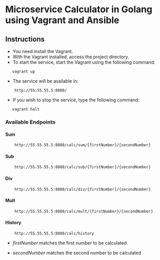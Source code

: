 # Microservice Calculator in Golang using Vagrant and Ansible

## Instructions

- You need install the Vagrant.
- With the Vagrant installed, access the project directory.
- To start the service, start the Vagrant using the following command:

 ```
    vagrant up
 ```

- The service will be available in:

```
    http://55.55.55.5:8080/
```

- If you wish to stop the service, type the following command:

 ```
    vagrant halt
 ```

### Available Endpoints

#### Sum

```
    http://55.55.55.5:8080/calc/sum/{firstNumber}/{secondNumber}
```

#### Sub

```
    http://55.55.55.5:8080/calc/sub/{firstNumber}/{secondNumber}
```

#### Div

```
    http://55.55.55.5:8080/calc/div/{firstNumber}/{secondNumber}
```

#### Mult

```
    http://55.55.55.5:8080/calc/mult/{firstNumber}/{secondNumber}
```

#### History

```
    http://55.55.55.5:8080/calc/history
```

- *firstNumber* matches the first number to be calculated

- *secondNumber* matches the second number to be calculated